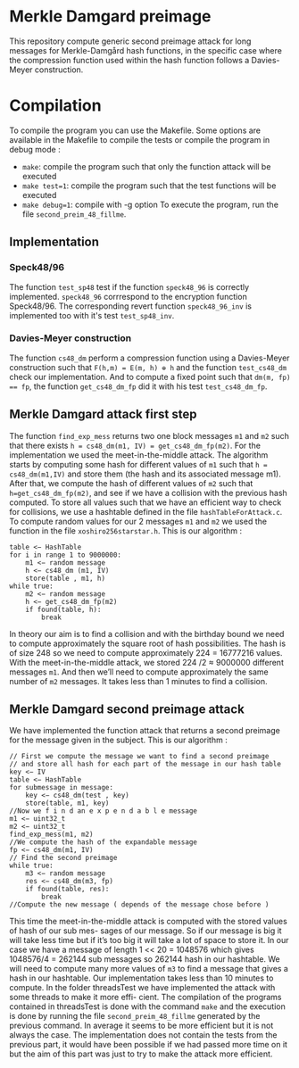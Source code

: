 # Merkle Damgard preimage
This repository compute generic second preimage attack for long messages
for Merkle-Damgård hash functions, in the specific case where the compression function
used within the hash function follows a Davies-Meyer construction.
# Compilation
To compile the program you can use the Makefile. Some options are available in the Makefile to
compile the tests or compile the program in debug mode :
- `make`: compile the program such that only the function attack will be executed
- `make test=1`: compile the program such that the test functions will be executed
- `make debug=1`: compile with -g option
To execute the program, run the file `second_preim_48_fillme`.
## Implementation
### Speck48/96
The function `test_sp48` test if the function `speck48_96` is correctly implemented. `speck48_96` corrrespond to the encryption function Speck48/96. The corresponding revert function `speck48_96_inv` is implemented too with it's test `test_sp48_inv`.

### Davies-Meyer construction
The function `cs48_dm` perform a compression function using a Davies-Meyer construction such that `F(h,m) = E(m, h) ⊕ h` and the function `test_cs48_dm` 
check our implementation. And to compute a fixed point such that `dm(m, fp) == fp`, the function `get_cs48_dm_fp` did it with his test `test_cs48_dm_fp`.

## Merkle Damgard attack first step
The function `find_exp_mess` returns two one block messages `m1` and `m2`
such that there exists `h = cs48_dm(m1, IV) = get_cs48_dm_fp(m2)`. For the implementation we used
the meet-in-the-middle attack.
The algorithm starts by computing some hash for different values of `m1` such that `h = cs48_dm(m1,IV)` and store them (the hash and its associated message m1). After that, we compute the hash of
different values of `m2` such that `h=get_cs48_dm_fp(m2)`, and see if we have a collision with the previous
hash computed.
To store all values such that we have an efficient way to check for collisions, we use a hashtable defined
in the file `hashTableForAttack.c`.
To compute random values for our 2 messages `m1` and `m2` we used the function in the file `xoshiro256starstar.h`.
This is our algorithm :
```
table <− HashTable
for i in range 1 to 9000000:
    m1 <− random message
    h <− cs48_dm (m1, IV)
    store(table , m1, h)
while true:
    m2 <− random message
    h <− get_cs48_dm_fp(m2)
    if found(table, h):
        break
```
In theory our aim is to find a collision and with the birthday bound we need to compute approximately
the square root of hash possibilities.
The hash is of size 248 so we need to compute approximately 224 = 16777216 values. With the meet-in-the-middle attack, we stored 224 /2 ≈ 9000000 different messages `m1`.
And then we’ll need to compute approximately the same number of `m2` messages.
It takes less than 1 minutes to find a collision.
## Merkle Damgard second preimage attack
We have implemented the function attack that returns a second preimage for the message given in the
subject.
This is our algorithm :
```
// First we compute the message we want to find a second preimage
// and store all hash for each part of the message in our hash table
key <− IV
table <− HashTable
for submessage in message:
    key <− cs48_dm(test , key)
    store(table, m1, key)
//Now we f i n d an e x p e n d a b l e message
m1 <− uint32_t
m2 <− uint32_t
find_exp_mess(m1, m2)
//We compute the hash of the expandable message
fp <− cs48_dm(m1, IV)
// Find the second preimage
while true:
    m3 <− random message
    res <− cs48_dm(m3, fp)
    if found(table, res):
        break
//Compute the new message ( depends of the message chose before )
```
This time the meet-in-the-middle attack is computed with the stored values of hash of our sub mes-
sages of our message. So if our message is big it will take less time but if it’s too big it will take a lot
of space to store it.
In our case we have a message of length 1 << 20 = 1048576 which gives 1048576/4 = 262144 sub
messages so 262144 hash in our hashtable.
We will need to compute many more values of `m3` to find a message that gives a hash in our hashtable.
Our implementation takes less than 10 minutes to compute.
In the folder threadsTest we have implemented the attack with some threads to make it more effi-
cient. The compilation of the programs contained in threadsTest is done with the command `make` and
the execution is done by running the file `second_preim_48_fillme` generated by the previous command.
In average it seems to be more efficient but it is not always the case.
The implementation does not contain the tests from the previous part, it would have been possible
if we had passed more time on it but the aim of this part was just to try to make the attack more
efficient.